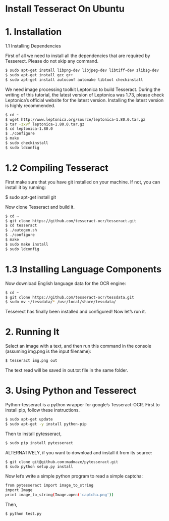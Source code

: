 # Install Tesseract On Ubuntu


# 1. Installation
1.1 Installing Dependencies

First of all we need to install all the dependencies that are required by Tesserect. Please do not skip any command.
```sh
$ sudo apt-get install libpng-dev libjpeg-dev libtiff-dev zlib1g-dev
$ sudo apt-get install gcc g++
$ sudo apt-get install autoconf automake libtool checkinstall
```
We need image processing toolkit Leptonica to build Tesseract. During the writing of this tutorial, the latest version of Leptonica was 1.73, please check Leptonica’s official website for the latest version. Installing the latest version is highly recommended.

```sh
$ cd ~
$ wget http://www.leptonica.org/source/leptonica-1.80.0.tar.gz
$ tar -zxvf leptonica-1.80.0.tar.gz
$ cd leptonica-1.80.0 
$ ./configure
$ make
$ sudo checkinstall
$ sudo ldconfig
```
# 1.2 Compiling Tesseract

First make sure that you have git installed on your machine. If not, you can install it by running:

$ sudo apt-get install git

Now clone Tesseract and build it.
```sh
$ cd ~ 
$ git clone https://github.com/tesseract-ocr/tesseract.git
$ cd tesseract
$ ./autogen.sh
$ ./configure
$ make
$ sudo make install 
$ sudo ldconfig
```
# 1.3 Installing Language Components

Now download English language data for the OCR engine:
```sh
$ cd ~
$ git clone https://github.com/tesseract-ocr/tessdata.git 
$ sudo mv ~/tessdata/* /usr/local/share/tessdata/
```
Tesserect has finally been installed and configured! Now let’s run it.

# 2. Running It

Select an image with a text, and then run this command in the console (assuming img.png is the input filename):
```sh
$ tesseract img.png out
```
The text read will be saved in out.txt file in the same folder.

# 3. Using Python and Tesserect

Python-tesseract is a python wrapper for google’s Tesseract-OCR. First to install pip, follow these instructions.
```sh
$ sudo apt-get update
$ sudo apt-get -y install python-pip
```
Then to install pytesseract,
```sh
$ sudo pip install pytesseract
```
ALTERNATIVELY, if you want to download and install it from its source:
```sh
$ git clone git@github.com:madmaze/pytesseract.git 
$ sudo python setup.py install
```
Now let’s write a simple python program to read a simple captcha:
```sh
from pytesseract import image_to_string 
import Image
print image_to_string(Image.open('captcha.png'))
```
Then,
```sh
$ python test.py
```
